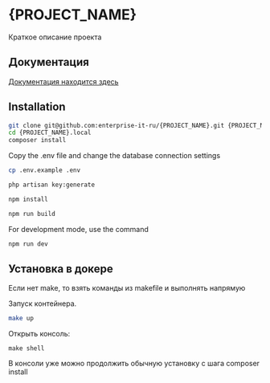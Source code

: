 # {PROJECT_NAME}

Краткое описание проекта

## Документация

[Документация находится здесь](documentation)

## Installation

```bash
git clone git@github.com:enterprise-it-ru/{PROJECT_NAME}.git {PROJECT_NAME}.local
cd {PROJECT_NAME}.local
composer install
```

Copy the .env file and change the database connection settings

```bash
cp .env.example .env
```

```bash
php artisan key:generate
```

```bash
npm install
```

```bash
npm run build
```

For development mode, use the command

```bash
npm run dev
```

## Установка в докере

Если нет make, то взять команды из makefile и выполнять напрямую

Запуск контейнера.

```bash
make up
```

Открыть консоль:

```
make shell
```

В консоли уже можно продолжить обычную установку с шага composer install
